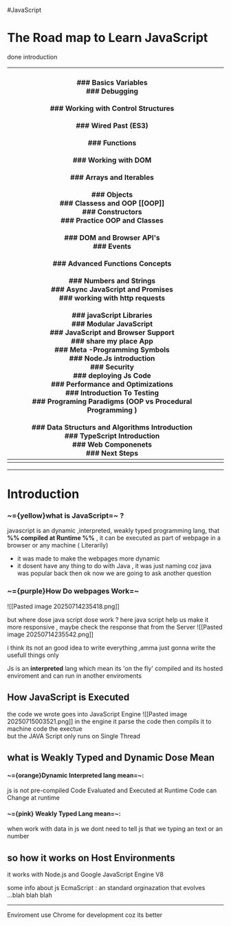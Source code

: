 #JavaScript 
# The Road map to Learn JavaScript
done introduction

| <br>### Basics Variables <br>### Debugging <br><br>### Working with Control Structures <br><br>### Wired Past (ES3)<br><br>### Functions <br><br>### Working with DOM<br><br>### Arrays and Iterables<br><br>### Objects<br>### Classess and OOP [[OOP]]<br>### Constructors <br>### Practice OOP and Classes <br><br>### DOM and Browser API's<br>### Events <br><br>### Advanced Functions Concepts <br><br>### Numbers and Strings <br>### Async JavaScript and Promises<br>### working with http requests <br><br>### javaScript Libraries <br>### Modular JavaScript<br>### JavaScript and Browser Support <br>### share my place App<br>### Meta -Programming Symbols<br>### Node.Js introduction <br>### Security<br>### deploying Js Code <br>### Performance and Optimizations <br>### Introduction To Testing <br>### Programing Paradigms (OOP vs Procedural Programming )<br><br>### Data Structurs and Algorithms Introduction<br>### TypeScript Introduction <br>### Web Componenets <br>### Next Steps <br> |     |
| -------------------------------------------------------------------------------------------------------------------------------------------------------------------------------------------------------------------------------------------------------------------------------------------------------------------------------------------------------------------------------------------------------------------------------------------------------------------------------------------------------------------------------------------------------------------------------------------------------------------------------------------------------------------------------------------------------------------------------------------------------------------------------------------------------------------------------------------------------------------------------------------------------------------------------------------------------------------------------------------------------------------------- | --- |
|                                                                                                                                                                                                                                                                                                                                                                                                                                                                                                                                                                                                                                                                                                                                                                                                                                                                                                                                                                                                                            |     |

----
# Introduction 

### ~={yellow}what is JavaScript=~ ?
javascript is an dynamic ,interpreted, weakly typed programming lang, that **%% compiled at Runtime %%**
, it can be executed as part of webpage in a browser or any machine ( Literarily)
- it was made to make the webpages more dynamic 
- it dosent have any thing to do with Java , it was just naming coz java was popular back then 
ok now we are going to ask another question 
### ~={purple}How Do webpages Work=~ 
![[Pasted image 20250714235418.png]]

but where dose java script dose work ?
here java script help us make it more responsive , maybe check the response that from the Server 
![[Pasted image 20250714235542.png]]

i think its not an good idea to write everything ,amma just gonna write the usefull things only

Js is an **interpreted** lang which mean its 'on the fly' compiled
and its hosted enviroment and can run in another enviroments
## How JavaScript is Executed
 the code we wrote goes into JavaScript Engine 
 ![[Pasted image 20250715003521.png]]
 in the engine it parse the code then compils it to machine code the exectue  
 but the JAVA Script only runs on Single Thread

## what is Weakly Typed and Dynamic Dose Mean 

#### ~={orange}Dynamic Interpreted lang mean=~: 
js is not pre-compiled 
Code Evaluated and Executed at Runtime 
Code can Change at runtime
#### ~={pink} Weakly Typed Lang mean=~:
when work with data in js we dont need to tell js that we typing an text or an number


## so how it works on Host Environments 
it works with Node.js and Google JavaScript Engine V8

some info about js 
EcmaScript : an standard orginazation that evolves ...blah blah blah 

---
Enviroment 
use Chrome for development coz its better 